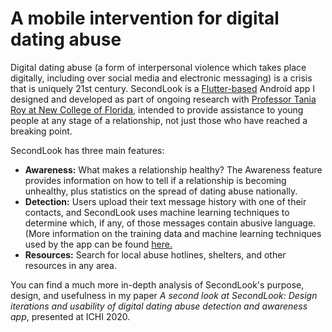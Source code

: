 # A mobile intervention for digital dating abuse

Digital dating abuse (a form of interpersonal violence which takes place digitally, including over social media and electronic messaging) is a crisis that is uniquely 21st century. SecondLook is a [Flutter-based](https://flutter.dev/) Android app I designed and developed as part of ongoing research with [Professor Tania Roy at New College of Florida](https://www.ncf.edu/directory/listing/tania-roy/), intended to provide assistance to young people at any stage of a relationship, not just those who have reached a breaking point.

SecondLook has three main features:

* **Awareness:** What makes a relationship healthy? The Awareness feature provides information on how to tell if a relationship is becoming unhealthy, plus statistics on the spread of dating abuse nationally.
* **Detection:** Users upload their text message history with one of their contacts, and SecondLook uses machine learning techniques to determine which, if any, of those messages contain abusive language. (More information on the training data and machine learning techniques used by the app can be found [here.](https://tigerprints.clemson.edu/all_dissertations/2190)
* **Resources:** Search for local abuse hotlines, shelters, and other resources in any area.

You can find a much more in-depth analysis of SecondLook's purpose, design, and usefulness in my paper *A second look at SecondLook: Design iterations and usability of digital dating abuse detection and awareness app*, presented at ICHI 2020.
